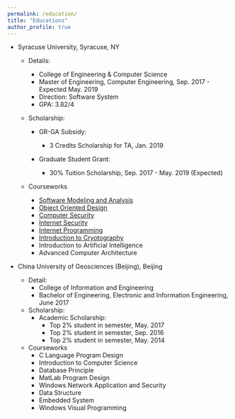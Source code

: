 ```yaml
---
permalink: /education/
title: "Educations"
author_profile: true
---
```


- Syracuse University, Syracuse, NY

  - Details:

    - College of Engineering & Computer Science
    - Master of Engineering, Computer Engineering, Sep. 2017 - Expected May. 2019
    - Direction: Software System
    - GPA: 3.82/4

  - Scholarship:

    - GR-GA Subsidy:
      - 3 Credits Scholarship for TA, Jan. 2019

    - Graduate Student Grant:
      - 30% Tuition Scholarship, Sep. 2017 - May. 2019 (Expected)

  - Courseworks

    - [Software Modeling and Analysis](https://ecs.syr.edu/faculty/fawcett/handouts/webpages/CSE681.htm)
    - [Object Oriented Design](https://ecs.syr.edu/faculty/fawcett/handouts/webpages/CSE687.htm)
    - [Computer Security](http://www.cis.syr.edu/~wedu/Teaching/InternetSecurity/)
    - [Internet Security](http://www.cis.syr.edu/~wedu/Teaching/InternetSecurity/)
    - [Internet Programming](https://ecs.syr.edu/faculty/fawcett/handouts/webpages/CSE686.htm)
    - [Introduction to Cryotography](http://www.cis.syr.edu/courses/cis428/)
    - Introduction to Artificial Intelligence
    - Advanced Computer Architecture

- China University of Geosciences (Beijing), Beijing

  - Detail:
    - College of Information and Engineering
    - Bachelor of Engineering, Electronic and Information Engineering, June 2017
  - Scholarship:
    - Academic Scholarship: 
      - Top 2% student in semester, May. 2017
      - Top 2% student in semester, Sep. 2016
      - Top 2% student in semester, May. 2014
  - Courseworks
    - C Language Program Design
    - Introduction to Computer Science
    - Database Principle
    - MatLab Program Design
    - Windows Network Application and Security
    - Data Structure
    - Embedded System
    - Windows Visual Programming